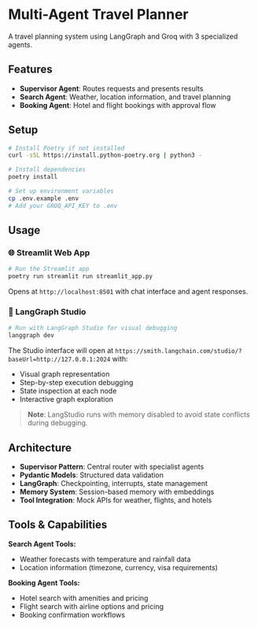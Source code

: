# Multi-Agent Travel Planner

A travel planning system using LangGraph and Groq with 3 specialized agents.

## Features

- **Supervisor Agent**: Routes requests and presents results
- **Search Agent**: Weather, location information, and travel planning
- **Booking Agent**: Hotel and flight bookings with approval flow

## Setup

```bash
# Install Poetry if not installed
curl -sSL https://install.python-poetry.org | python3 -

# Install dependencies
poetry install

# Set up environment variables
cp .env.example .env
# Add your GROQ_API_KEY to .env
```

## Usage

### 🌐 Streamlit Web App

```bash
# Run the Streamlit app
poetry run streamlit run streamlit_app.py
```

Opens at `http://localhost:8501` with chat interface and agent responses.

### 🎨 LangGraph Studio

```bash
# Run with LangGraph Studio for visual debugging
langgraph dev
```

The Studio interface will open at `https://smith.langchain.com/studio/?baseUrl=http://127.0.0.1:2024` with:
- Visual graph representation
- Step-by-step execution debugging
- State inspection at each node
- Interactive graph exploration

> **Note**: LangStudio runs with memory disabled to avoid state conflicts during debugging.

## Architecture

- **Supervisor Pattern**: Central router with specialist agents
- **Pydantic Models**: Structured data validation
- **LangGraph**: Checkpointing, interrupts, state management
- **Memory System**: Session-based memory with embeddings
- **Tool Integration**: Mock APIs for weather, flights, and hotels

## Tools & Capabilities

**Search Agent Tools:**
- Weather forecasts with temperature and rainfall data
- Location information (timezone, currency, visa requirements)

**Booking Agent Tools:**
- Hotel search with amenities and pricing
- Flight search with airline options and pricing
- Booking confirmation workflows
